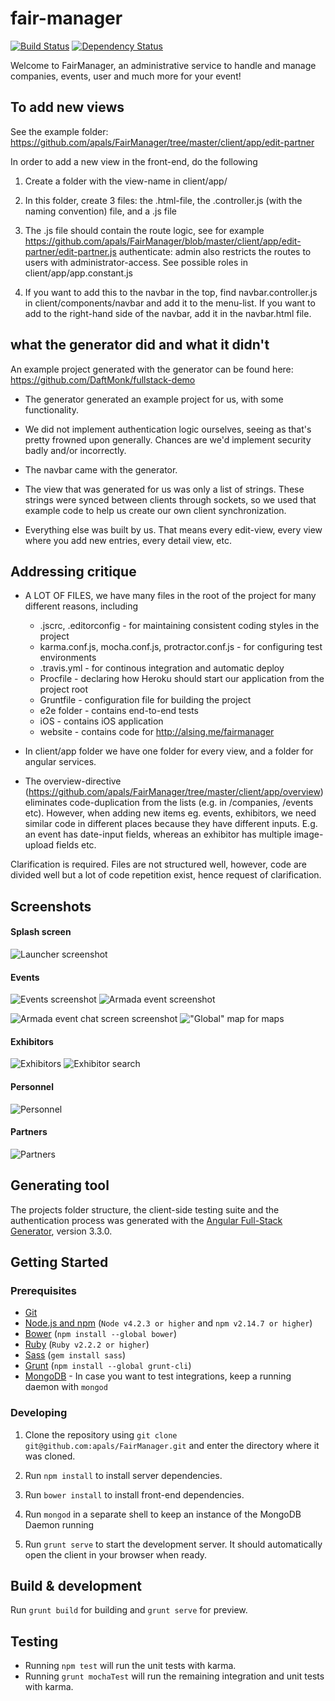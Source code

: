 # fair-manager

[![Build Status](https://travis-ci.org/apals/FairManager.svg?branch=master)](https://travis-ci.org/apals/FairManager)
[![Dependency Status](https://david-dm.org/apals/FairManager.svg)](https://david-dm.org/apals/FairManager)

Welcome to FairManager, an administrative service to handle and manage companies, events, user and much more for your event!



## To add new views

See the example folder: https://github.com/apals/FairManager/tree/master/client/app/edit-partner

In order to add a new view in the front-end, do the following

1. Create a folder with the view-name in client/app/

2. In this folder, create 3 files: the .html-file, the .controller.js (with the naming convention) file, and a .js file

3. The .js file should contain the route logic, see for example https://github.com/apals/FairManager/blob/master/client/app/edit-partner/edit-partner.js
authenticate: admin also restricts the routes to users with administrator-access. See possible roles in client/app/app.constant.js

4. If you want to add this to the navbar in the top, find navbar.controller.js in client/components/navbar and add it to the menu-list. If you want to add to the right-hand side of the navbar, add it in the navbar.html file. 




## what the generator did and what it didn't

An example project generated with the generator can be found here:
https://github.com/DaftMonk/fullstack-demo

- The generator generated an example project for us, with some functionality.
 
- We did not implement authentication logic ourselves, seeing as that's pretty frowned upon generally. Chances are we'd implement security badly and/or incorrectly. 

- The navbar came with the generator.

- The view that was generated for us was only a list of strings. These strings were synced between clients through sockets, so we used that example code to help us create our own client synchronization. 
- Everything else was built by us. That means every edit-view, every view where you add new entries, every detail view, etc. 
 

## Addressing critique 
- A LOT OF FILES, we have many files in the root of the project for many different reasons, including 
  * .jscrc, .editorconfig - for maintaining consistent coding styles in the project
  * karma.conf.js, mocha.conf.js, protractor.conf.js - for configuring test environments
  * .travis.yml - for continous integration and automatic deploy 
  * Procfile - declaring how Heroku should start our application from the project root
  * Gruntfile - configuration file for building the project
  * e2e folder - contains end-to-end tests
  * iOS - contains iOS application
  * website - contains code for http://alsing.me/fairmanager


- In client/app folder we have one folder for every view, and a folder for angular services. 
- The overview-directive (https://github.com/apals/FairManager/tree/master/client/app/overview) eliminates code-duplication from the lists (e.g. in /companies, /events etc). However, when adding new items eg. events, exhibitors, we need similar code in different places because they have different inputs. E.g. an event has date-input fields, whereas an exhibitor has multiple image-upload fields etc. 

Clarification is required.  Files are not structured well, however, code are divided well but a lot of code repetition exist, hence request of clarification.



## Screenshots

#### Splash screen

![Launcher screenshot](/android/screenshots/launcher-small.png?raw=true "Launcher")

#### Events

![Events screenshot](/android/screenshots/events-small.png?raw=true "Events")
![Armada event screenshot](/android/screenshots/events-armada-small.png?raw=true "Armada event")

![Armada event chat screen screenshot](/android/screenshots/armada-chat-small.png?raw=true "Chat screen for an event")
!["Global" map for maps](/android/screenshots/events-map-small.png?raw=true "Map for all events     ")

#### Exhibitors

![Exhibitors](/android/screenshots/exhibitors-small.png?raw=true "Exhibitors")
![Exhibitor search](/android/screenshots/search-small.png?raw=true "Search among exhibitors")

#### Personnel

![Personnel](/android/screenshots/personnel-small.png?raw=true "Personnel")

#### Partners

![Partners](/android/screenshots/spotify-small.png?raw=true "Partners")



## Generating tool

The projects folder structure, the client-side testing suite and the authentication process was generated with the [Angular Full-Stack Generator](https://github.com/DaftMonk/generator-angular-fullstack), version 3.3.0.

## Getting Started

### Prerequisites

- [Git](https://git-scm.com/)
- [Node.js and npm](nodejs.org) (`Node v4.2.3 or higher` and `npm v2.14.7 or higher`)
- [Bower](bower.io) (`npm install --global bower`)
- [Ruby](https://www.ruby-lang.org) (`Ruby v2.2.2 or higher`)
- [Sass](http://sass-lang.com/) (`gem install sass`)
- [Grunt](http://gruntjs.com/) (`npm install --global grunt-cli`)
- [MongoDB](https://www.mongodb.org/) - In case you want to test integrations, keep a running daemon with `mongod`

### Developing

1. Clone the repository using `git clone git@github.com:apals/FairManager.git` and enter the directory where it was cloned.

1. Run `npm install` to install server dependencies.

2. Run `bower install` to install front-end dependencies.

3. Run `mongod` in a separate shell to keep an instance of the MongoDB Daemon running

4. Run `grunt serve` to start the development server. It should automatically open the client in your browser when ready.


## Build & development

Run `grunt build` for building and `grunt serve` for preview.

## Testing

- Running `npm test` will run the unit tests with karma.
- Running `grunt mochaTest` will run the remaining integration and unit tests with karma.



